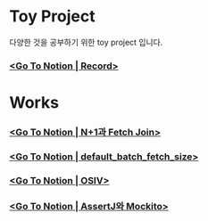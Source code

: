 # Toy Project
다양한 것을 공부하기 위한 toy project 입니다. <br>



### [<Go To Notion | Record>](https://heathered-creek-b2a.notion.site/toy-project-7ba27e03af694bfcb170cac9f13d702d?pvs=4)  

# Works
### [<Go To Notion | N+1과 Fetch Join>](https://heathered-creek-b2a.notion.site/N-1-Fetch-Join-98c4ff2f7bb24bf6815f38375b433f97?pvs=4)
### [<Go To Notion | default_batch_fetch_size>](https://heathered-creek-b2a.notion.site/default_batch_fetch_size-91aec6853e3a448e9d345c04725f8f24?pvs=4)
### [<Go To Notion | OSIV>](https://heathered-creek-b2a.notion.site/OSIV-ee3f039f8f6f47ef9fd510cede1cd85c?pvs=4)
### [<Go To Notion | AssertJ와 Mockito>](https://heathered-creek-b2a.notion.site/AssertJ-Mockito-491f1b5507c94d58ac49eb089ac43e55?pvs=4)


